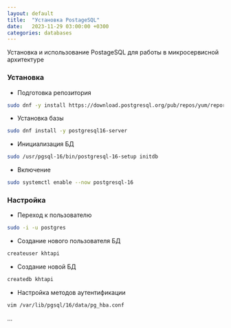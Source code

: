 ```yaml
---
layout: default
title:  "Установка PostageSQL"
date:   2023-11-29 03:00:00 +0300
categories: databases
---
```


Установка и использование PostageSQL для работы в микросервисной архитектуре

### Установка

* Подготовка репозитория

```sh
sudo dnf -y install https://download.postgresql.org/pub/repos/yum/reporpms/EL-9-x86_64/pgdg-redhat-repo-latest.noarch.rpm
```

* Установка базы

```sh
sudo dnf install -y postgresql16-server
```

* Инициализация БД

```sh
sudo /usr/pgsql-16/bin/postgresql-16-setup initdb
```

* Включение

```sh
sudo systemctl enable --now postgresql-16
```

### Настройка

* Переход к пользователю

```sh
sudo -i -u postgres
```

* Создание нового пользователя БД

```sh
createuser khtapi
```

* Создание новой БД


```sh
createdb khtapi
```

* Настройка методов аутентификации

```sh
vim /var/lib/pgsql/16/data/pg_hba.conf
```

...
